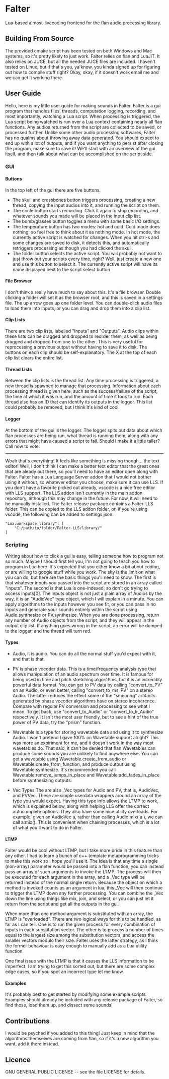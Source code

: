 # Falter
Lua-based almost-livecoding frontend for the flan audio processing library.

## Building From Source
The provided cmake script has been tested on both Windows and Mac systems, so it's pretty likely to just work. Falter relies on
flan and LuaJIT. It also relies on JUCE, but all the needed JUCE files are included. I haven't tested on Linux, but if that's 
you, ya'know, you kinda signed up for figuring out how to compile stuff right? Okay, okay, if it doesn't work email me and we
can get it working there.


## User Guide

Hello, here is my little user guide for making sounds in Falter. Falter is a gui program that handles files, threads, computation logging,
recording, and most importantly, watching a Lua script. When processing is triggered, the Lua script being watched is run over a Lua context
containing nearly all flan functions. Any audios returned from the script are collected to be saved, or processed further. Unlike some other
audio processing softwares, Falter has no qualms about throwing away data generated. You should expect to end up with a lot of outputs, and
if you want anything to persist after closing the program, make sure to save it! We'll start with an overview of the gui itself, and then 
talk about what can be accomplished on the script side.

### GUI

#### Buttons
In the top left of the gui there are five buttons.
* The skull and crossbones button triggers processing, creating a new thread, copying the input audios into it, and running the script on them.
* The circle button starts recording. Click it again to stop recording, and whatever sounds you made will be placed in the input clip list.
* The bomb/glasses button toggles a menu with some basic I/O settings.
* The temperature button has two modes: hot and cold. Cold mode does nothing, so feel free to think about it as nothing mode. In hot mode,
    the currently active script is watched for changes. When you hit ctrl-s and some changes are saved to disk, it detects this, and automatically
    retriggers processing as though you had clicked the skull.
* The folder button selects the active script. You will probably not want to just throw out your scripts every time, right? Well, just create a 
    new one and use this button to select it. The currently active script will have its name displayed next to the script select button

#### File Browser
I don't think a really have much to say about this. It's a file browser. Double clicking a folder will set it as the browser root, and this is
saved in a settings file. The up arrow goes up one folder level. You can double-click audio files to load them into inputs, or you can drag and drop
them into a clip list.

#### Clip Lists
There are two clip lists, labelled "Inputs" and "Outputs". Audio clips within these lists can be dragged and dropped to reorder them, as well as being
dragged and dropped from one to the other. This is very useful for reprocessing a previous output without having to save it to disk. The buttons on each
clip should be self-explanatory. The X at the top of each clip list clears the entire list.

#### Thread Lists
Between the clip lists is the thread list. Any time processing is triggered, a new thread is spawned to manage that processing. Information about each
processing thread is given here, such as the success/failure of the script, the time at which it was run, and the amount of time it took to run. Each
thread also has an ID that can identify its outputs in the logger. This list could probably be removed, but I think it's kind of cool.

#### Logger
At the bottom of the gui is the logger. The logger spits out data about which flan processes are being run, what thread is running them, along with
any errors that might have caused a script to fail. Should I make it a little taller? Call now to vote.

- - - -

Woah that's everything! It feels like something is missing though... the text editor! Well, I don't think I can make a better text editor that
the great ones that are aleady out there, so you'll need to have an editor open along with Falter. Falter has a Lua Language Server addon that
I would not bother using it without, so whatever editor you choose, make sure it can use LLS. If you don't have a favorite picked out already,
vscode is a nice free editor with LLS support. The LLS addon isn't currently in the main addon repository, although this may change in the
future. For now, it will need to be manually installed. The Falter release package contains a Falter-LLS folder. This can be copied to the LLS
addon folder, or, if you're using vscode, the following can be added to settings.json:

```
"Lua.workspace.library": [
    "C:/path/to/folder/Falter-LLS/library/"
]
```



### Scripting

Writing about how to click a gui is easy, telling someone how to program not so much. Maybe I should first tell you, I'm not going to teach you
how to program in Lua here. It's expected that you either know a bit about coding, or are willing to google stuff while you work. The sky
is the limit on what you can do, but here are the basic things you'll need to know. The first is that whatever inputs you passed into the script 
are stored in an array called "inputs". The second is that Lua is one-indexed, so don't go trying to access inputs[0]. The inputs object is not
just a plain array of Audios by the way, it is an "AudioVec" type object, which I will explain in a minute. You can apply algorithms to the inputs
however you see fit, or you can pass in no inputs and generate your sounds entirely within the script using Audio.synthesize or PV.synthesize.
When you are done processing, return any number of Audio objects from the script, and they will appear in the output clip list. If anything goes
wrong in the script, an error will be dumped to the logger, and the thread will turn red.

#### Types
* Audio, it is audio. You can do all the normal stuff you'd expect with it, and that is that.

* PV is phase vocoder data. This is a time/frequency analysis type that allows manipulation of an audio spectrum over time. It is famous for
    being used in time and pitch stretching algorithms, but it is an incredibly powerful data format. You can get to PV data by calling
    "convert_to_PV" on an Audio, or even better, calling "convert_to_ms_PV" on a stereo Audio. The latter reduces the effect some of the "smearing"
    artifacts generated by phase vocoder algorithms have on stereo incoherence. Compare with regular PV conversion and processing to see
    what I mean. To get back, use "convert_to_Audio" or "convert_to_lr_Audio" respectively. It isn't the most user friendly, but to see
    a hint of the true power of PV data, try the "prism" function.

* Wavetable is a type for storing wavetable data and using it to synthesize Audio.
    I won't pretend I gave 100% on Wavetable support alright? This was more an expiriment for me, and it doesn't work in the way most wavetables do.
    That said, it can't be denied that flan Wavetables can produce some sounds you are unlikely to find anywhere else. You can get a wavetable
    using Wavetable.create_from_audio or Wavetable.create_from_function, and produce output using Wavetable:synthesize. It's recommended you call
    Wavetable:remove_jumps_in_place and Wavetable:add_fades_in_place before synthesizing outputs.

* Vec Types
    The are also _Vec types for Audio and PV, that is, AudioVec, and PVVec. These are simple userdata wrappers around an array of the type you 
    would expect. Having this type info allows the LTMP to work, which is explained below, along with helping LLS offer the correct autocomplete
    options. They also have some nice utility overloads. For example, given an AudioVec a, rather than calling Audio.mix( a ), we can call
    a:mix(). This is convenient when chaining processes, which is a lot of what you'll want to do in Falter.

#### LTMP
Falter would be cool without LTMP, but I take more pride in this feature than any other. I had to learn a bunch of c++ template metaprogramming
tricks to make this work so I hope you'll use it. The idea is that any time a single (non-array) parameter would be passed into a flan function,
you can instead pass an array of such arguments to invoke the LTMP. The process will then be executed for each argument in the array, and a _Vec
type will be returned instead of the normal single return. Because the object on which a method is invoked counts as an argument in lua, this _Vec
will then continue to trigger the LTMP down any further processing. You can combine the _Vec down the line using things like mix, join, and select,
or you can just let it return from the script and get all the outputs in the gui.

When more than one method argument is substituted with an array, the LTMP is "overloaded". There are two logical ways for this to be handled, as
far as I can tell. One is to run the given process for every combination of inputs in each substitution vector. The other is to process a number
of times equal to the largest size among the substitution vectors, and access the smaller vectors modulo their size. Falter uses the latter strategy,
as I think the former behaviour is easy enough to manually add as a Lua utility function.

One final issue with the LTMP is that it causes the LLS information to be imperfect. I am trying to get this sorted out, but there are some 
complex edge cases, so if you spot an incorrect type let me know.

#### Examples

It's probably best to get started by modifying some example scripts. Examples should already be included with any release package of Falter,
so find those, load them up, and dissect some sounds!



## Contributions

I would be psyched if you added to this thing! Just keep in mind that the algorithms themselves are coming from flan, so if it's a new
algorithm you want, add it there instead.



## Licence

GNU GENERAL PUBLIC LICENSE -- see the file LICENSE for details.
